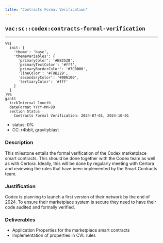 ```yaml
---
title: "Contracts Formal Verification"
---
```

## `vac:sc::codex:contracts-formal-verification`
---

```mermaid
%%{ 
  init: { 
    'theme': 'base', 
    'themeVariables': { 
      'primaryColor': '#BB2528', 
      'primaryTextColor': '#fff', 
      'primaryBorderColor': '#7C0000', 
      'lineColor': '#F8B229', 
      'secondaryColor': '#006100', 
      'tertiaryColor': '#fff' 
    } 
  } 
}%%
gantt
  tickInterval 1month
  dateFormat YYYY-MM-DD 
  section Status
    Contracts Formal Verification: 2024-07-01, 2024-10-01
```

- status: 0%
- CC: r4bbit, gravityblast

### Description

This milestone entails the formal verification of the Codex marketplace smart contracts.
This should be done together with the Codex team as well as with Certora.
Ideally, this will be done by regularly meeting with Certora and reviewing the rules that have been implemented by the Smart Contracts team.

### Justification

Codex is planning to launch a first version of their network by the end of 2024.
To ensure their marketplace system is secure they need to have their code audited and formally verified.

### Deliverables

- Application Properties for the marketplace smart contracts
- Implementation of properties in CVL rules
